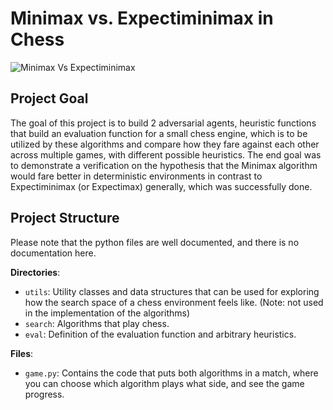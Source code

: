 # Minimax vs. Expectiminimax in Chess

![Minimax Vs  Expectiminimax](https://github.com/user-attachments/assets/2c78e2ea-7671-4456-9ae1-3aeb4d130c42)

## Project Goal
The goal of this project is to build 2 adversarial agents, heuristic functions that build an evaluation function for a small chess engine,
which is to be utilized by these algorithms and compare how they fare against each other across multiple games,  with different possible heuristics.
The end goal was to demonstrate a verification on the hypothesis that the Minimax algorithm would fare better in deterministic environments in contrast to Expectiminimax (or Expectimax)
generally, which was successfully done.
## Project Structure
Please note that the python files are well documented, and there is no documentation here.

**Directories**:
- `utils`: Utility classes and data structures that can be used for exploring how the search space of a chess environment feels like. (Note: not used in the implementation of the algorithms)
- `search`: Algorithms that play chess.
- `eval`: Definition of the evaluation function and arbitrary heuristics.
  
**Files**:
- `game.py`: Contains the code that puts both algorithms in a match, where you can choose which algorithm plays what side, and see the game progress.
